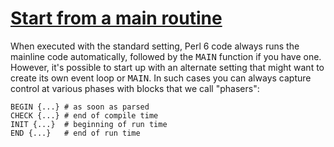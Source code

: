 [1]: http://rosettacode.org/wiki/Start_from_a_main_routine

# [Start from a main routine][1]

When executed with the standard setting, Perl 6 code always runs the mainline code automatically, followed by the <tt>MAIN</tt> function if you have one. However, it's possible to start up with an alternate setting that might want to create its own event loop or <tt>MAIN</tt>. In such cases you can
always capture control at various phases with blocks that we call "phasers":

```perl6
BEGIN {...} # as soon as parsed
CHECK {...} # end of compile time
INIT {...}  # beginning of run time
END {...}   # end of run time
```